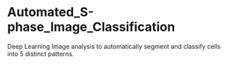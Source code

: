# Automated_S-phase_Image_Classification
Deep Learning Image analysis to automatically segment and classify cells into 5 distinct patterns. 
